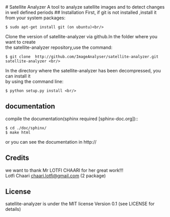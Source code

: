 <snippet>
  <content>
# Satellite Analyzer
A tool to analyze satellite images and to detect changes in well defined periods 
## Installation
First, if git is not installed ,install it from your system packages:

	$ sudo apt-get install git (on ubuntu)<br/>
Clone the version of satellite-analyzer via github.In the folder where you want to create<br/>
the satellite-analyzer repository,use the command: 

  	$ git clone  http://github.com/ImageAnalyser/satellite-analyzer.git satellite-analyzer <br/>
In the directory where the satellite-analyzer has been decompressed, you can install it <br/>
by using the command line:

	$ python setup.py install <br/>
## documentation
compile the documentation(sphinx required [sphinx-doc.org])::<br/>

	$ cd ./doc/sphinx/
	$ make html
or you can see the documentation in http:// 
## Credits
we want to thank Mr LOTFI CHAARI for her great work!!! <br/>
	Lotfi Chaari chaari.lotfi@gmail.com (2 package)
## License
satellite-analyzer is under the MIT license Version 0.1 (see LICENSE for details)
</content>
  </snippet>
